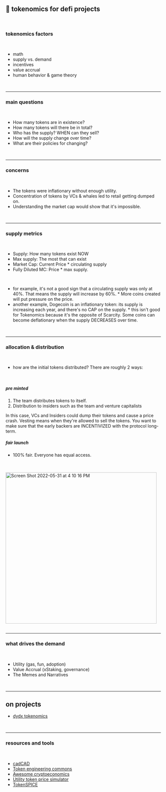 ## 🍿 tokenomics for defi projects


<br>


### tokenomics factors 

<br>

* math
* supply vs. demand
* incentives
* value accrual
* human behavior & game theory

<br>

----

### main questions

<br>

* How many tokens are in existence?
* How many tokens will there be in total? 
* Who has the supply? WHEN can they sell?
* How will the supply change over time? 
* What are their policies for changing?



<br>

---

### concerns

<br>

* The tokens were inflationary without enough utility.
* Concentration of tokens by VCs & whales led to retail getting dumped on.
* Understanding the market cap would show that it's impossible. 


<br>

---

### supply metrics

<br>

* Supply: How many tokens exist NOW
* Max supply: The most that can exist 
* Market Cap: Current Price * circulating supply
* Fully Diluted MC: Price * max supply.

<br>


* for example, it's not a good sign that a circulating supply was only at 40%. That means the supply will increase by 60%.
      * More coins created will put pressure on the price.
* another example, Dogecoin is an inflationary token: its supply is increasing each year, and there's no CAP on the supply.
      * this isn't good for Tokenomics because it's the opposite of Scarcity. Some coins can become deflationary when the supply DECREASES over time.

<br>

---

### allocation & distribution

<br>

* how are the initial tokens distributed? There are roughly 2 ways:

<br>

##### pre minted

1.  The team distributes tokens to itself.
2.  Distribution to insiders such as the team and venture capitalists

In this case, VCs and Insiders could dump their tokens and cause a price crash. 
Vesting means when they're allowed to sell the tokens. You want to make sure that the early backers are INCENTIVIZED with the protocol long-term.

##### fair launch

* 100% fair. Everyone has equal access.

<br>
<br>


<img width="490" alt="Screen Shot 2022-05-31 at 4 10 16 PM" src="https://user-images.githubusercontent.com/1130416/171298450-9c18c98a-db92-41f7-baad-1e3a180fe924.png">

<br>
<br>

---

### what drives the demand 

<br>


* Utility (gas, fun, adoption)
* Value Accrual (xStaking, governance)
* The Memes and Narratives

<br>

----

## on projects

* [dydx tokenomics](https://docs.dydx.community/dydx-governance/start-here/dydx-allocations)

<br>

---

### resources and tools

<br>

* [cadCAD](http://cadcad.org/)
* [Token engineering commons](https://tecommons.org/)
* [Awesome cryptoeconomics](https://github.com/jpantunes/awesome-cryptoeconomics)
* [Utility token price simulator](https://github.com/melonattacker/utility-token-price-simulator) 
* [TokenSPICE](https://github.com/tokenspice/tokenspice)



<br>

